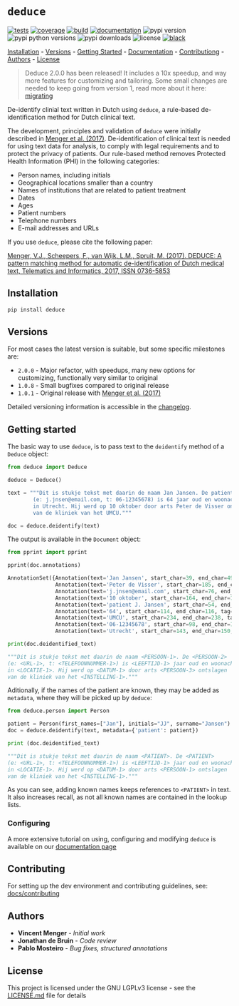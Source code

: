 # `deduce`

[![tests](https://github.com/vmenger/deduce/actions/workflows/test.yml/badge.svg)](https://github.com/vmenger/deduce/actions/workflows/test.yml)
[![coverage](https://coveralls.io/repos/github/vmenger/deduce/badge.svg)](https://coveralls.io/github/vmenger/deduce?branch=master)
[![build](https://github.com/vmenger/deduce/actions/workflows/build.yml/badge.svg)](https://github.com/vmenger/deduce/actions/workflows/build.yml)
[![documentation](https://readthedocs.org/projects/deduce/badge/?version=latest)](https://deduce.readthedocs.io/en/latest/?badge=latest)
![pypi version](https://img.shields.io/pypi/v/deduce)
![pypi python versions](https://img.shields.io/pypi/pyversions/deduce)
![pypi downloads](https://img.shields.io/pypi/dm/deduce)
![license](https://img.shields.io/github/license/vmenger/deduce)
[![black](https://img.shields.io/badge/code%20style-black-000000.svg)](https://github.com/psf/black)

[Installation](#installation) - [Versions](#versions) - [Getting Started](#getting-started) - [Documentation](#documentation) - [Contributiong](#contributing) - [Authors](#authors) - [License](#license)

<!-- start include in docs -->

> Deduce 2.0.0 has been released! It includes a 10x speedup, and way more features for customizing and tailoring. Some small changes are needed to keep going from version 1, read more about it here: [migrating](todo-link)

De-identify clinial text written in Dutch using `deduce`, a rule-based de-identification method for Dutch clinical text.

The development, principles and validation of `deduce` were initially described in [Menger et al. (2017)](http://www.sciencedirect.com/science/article/pii/S0736585316307365). De-identification of clinical text is needed for using text data for analysis, to comply with legal requirements and to protect the privacy of patients. Our rule-based method removes Protected Health Information (PHI) in the following categories:

* Person names, including initials
* Geographical locations smaller than a country
* Names of institutions that are related to patient treatment
* Dates
* Ages
* Patient numbers
* Telephone numbers
* E-mail addresses and URLs

If you use `deduce`, please cite the following paper:  

[Menger, V.J., Scheepers, F., van Wijk, L.M., Spruit, M. (2017). DEDUCE: A pattern matching method for automatic de-identification of Dutch medical text, Telematics and Informatics, 2017, ISSN 0736-5853](http://www.sciencedirect.com/science/article/pii/S0736585316307365)

## Installation

``` python
pip install deduce
```

## Versions

For most cases the latest version is suitable, but some specific milestones are:

* `2.0.0` - Major refactor, with speedups, many new options for customizing, functionally very similar to original 
* `1.0.8` - Small bugfixes compared to original release
* `1.0.1` - Original release with [Menger et al. (2017)](http://www.sciencedirect.com/science/article/pii/S0736585316307365)

Detailed versioning information is accessible in the [changelog](CHANGELOG.md). 

<!-- end include in docs -->
<!-- start getting started -->

## Getting started

The basic way to use `deduce`, is to pass text to the `deidentify` method of a `Deduce` object:

```python
from deduce import Deduce

deduce = Deduce()

text = """Dit is stukje tekst met daarin de naam Jan Jansen. De patient J. Jansen 
        (e: j.jnsen@email.com, t: 06-12345678) is 64 jaar oud en woonachtig 
        in Utrecht. Hij werd op 10 oktober door arts Peter de Visser ontslagen 
        van de kliniek van het UMCU."""

doc = deduce.deidentify(text)
```

The output is available in the `Document` object:

```python
from pprint import pprint

pprint(doc.annotations)

AnnotationSet({Annotation(text='Jan Jansen', start_char=39, end_char=49, tag='persoon', length=10),
               Annotation(text='Peter de Visser', start_char=185, end_char=200, tag='persoon', length=15),
               Annotation(text='j.jnsen@email.com', start_char=76, end_char=93, tag='url', length=17),
               Annotation(text='10 oktober', start_char=164, end_char=174, tag='datum', length=10),
               Annotation(text='patient J. Jansen', start_char=54, end_char=71, tag='persoon', length=17),
               Annotation(text='64', start_char=114, end_char=116, tag='leeftijd', length=2),
               Annotation(text='UMCU', start_char=234, end_char=238, tag='instelling', length=4),
               Annotation(text='06-12345678', start_char=98, end_char=109, tag='telefoonnummer', length=11),
               Annotation(text='Utrecht', start_char=143, end_char=150, tag='locatie', length=7)})

print(doc.deidentified_text)

"""Dit is stukje tekst met daarin de naam <PERSOON-1>. De <PERSOON-2> 
(e: <URL-1>, t: <TELEFOONNUMMER-1>) is <LEEFTIJD-1> jaar oud en woonachtig 
in <LOCATIE-1>. Hij werd op <DATUM-1> door arts <PERSOON-3> ontslagen 
van de kliniek van het <INSTELLING-1>."""
```

Aditionally, if the names of the patient are known, they may be added as `metadata`, where they will be picked up by `deduce`:

```python
from deduce.person import Person

patient = Person(first_names=["Jan"], initials="JJ", surname="Jansen")
doc = deduce.deidentify(text, metadata={'patient': patient})

print (doc.deidentified_text)

"""Dit is stukje tekst met daarin de naam <PATIENT>. De <PATIENT> 
(e: <URL-1>, t: <TELEFOONNUMMER-1>) is <LEEFTIJD-1> jaar oud en woonachtig 
in <LOCATIE-1>. Hij werd op <DATUM-1> door arts <PERSOON-1> ontslagen 
van de kliniek van het <INSTELLING-1>."""
```

As you can see, adding known names keeps references to `<PATIENT>` in text. It also increases recall, as not all known names are contained in the lookup lists. 

<!-- end getting started -->

### Configuring

A more extensive tutorial on using, configuring and modifying `deduce` is available on our [documentation page](todo-link) 

## Contributing

For setting up the dev environment and contributing guidelines, see: [docs/contributing](todo-link)

## Authors

* **Vincent Menger** - *Initial work* 
* **Jonathan de Bruin** - *Code review*
* **Pablo Mosteiro** - *Bug fixes, structured annotations*

## License

This project is licensed under the GNU LGPLv3 license - see the [LICENSE.md](LICENSE.md) file for details